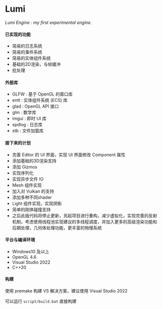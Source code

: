 # Lumi

*Lumi Engine : my first experimental engine.*



#### 已实现的功能

- 简易的日志系统
- 简易的事件系统
- 简易的实体组件系统
- 基础的2D渲染，与帧缓冲
- 批处理



#### 外部库

- GLFW :  基于 OpenGL 的窗口库
- entt :  实体组件系统 (ECS) 库
- glad :  OpenGL API 接口
- glm :  数学库
- imgui :  即时 UI 库
- spdlog :  日志库
- stb :  文件加载库



#### 接下来的计划

- 完善 Editor 的 UI 界面，实现 UI 界面修改 Component 属性
- 添加基础的3D渲染支持
- 添加 Gizmos
- 实现序列化
- 实现异步文件 IO
- Mesh 组件实现
- 加入对 Vulkan 的支持
- 添加多种不同shader
- Light 组件实现，实现阴影
- 简单的刚体碰撞支持
- 之后此版代码将停止更新，另起项目进行重构，减少虚拟化，实现完善的反射机制，考虑使用线程池实现建议的多线程调度，并加入更多的高级渲染功能和后期处理，几何体处理功能，更丰富的物理系统



#### 平台与编译环境

- Windows10 及以上
- OpenGL 4.6
- Visual Studio 2022
- C++20



#### 构建

使用 premake 构建 VS 解决方案，建议使用 Visual Studio 2022

可以运行 `script/build.bat` 直接构建